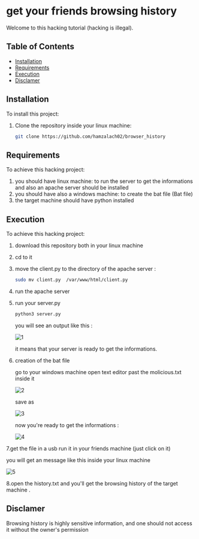 # get your friends browsing history 

Welcome to this hacking tutorial (hacking is illegal).

## Table of Contents
- [Installation](#installation)
- [Requirements](#Requirements)
- [Execution](#Execution)
- [Disclamer](#Disclamer)

## Installation

To install this project:

1. Clone the repository inside your linux machine:
   ```bash
   git clone https://github.com/hamzalach02/browser_history
## Requirements
To achieve this hacking project:
1. you should have linux machine:
   to run the server to get the informations
   and also an apache server should be installed
2. you should have also a windows machine:
   to create the bat file (Bat file)
3. the target machine should have python installed
## Execution
To achieve this hacking project:
1. download this repository both in your linux machine 
2. cd to it
4. move the client.py to the directory of the apache server :
    ```bash
   sudo mv client.py  /var/www/html/client.py
5. run the apache server
6. run your server.py
   ```bash
   python3 server.py
   ```
   you will see an output like this :
   
   ![1](https://github.com/hamzalach02/browser_history/assets/121760220/5ac35b84-af72-402a-a6f7-7e780dd5c731)
   
   it means that your server is ready to get the informations.
 7. creation of the bat file 

    go to your windows machine open text editor past the molicious.txt inside it
    
    ![2](https://github.com/hamzalach02/browser_history/assets/121760220/e6e4e4f4-fe53-45fc-a1fe-68e4e079940a)

    save as 

    ![3](https://github.com/hamzalach02/browser_history/assets/121760220/2be5d46a-0fb4-4c84-a537-aa3f4ea978f8)

    now you're ready to get the informations :
    
     ![4](https://github.com/hamzalach02/browser_history/assets/121760220/42ef9fda-5d4d-447e-a5f9-fc41b84eba4f)

   7.get the file in a usb run it in your friends machine (just click on it)
  
  you will get an message like this inside your linux machine 




![5](https://github.com/hamzalach02/browser_history/assets/121760220/679ef9b1-d3be-4abd-845d-0c975f113d54)


  8.open the history.txt and you'll get the browsing history of the target machine .


  ## Disclamer 

Browsing history is highly sensitive information, and one should not access it without the owner's permission
   

